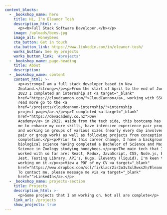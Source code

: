 ```yaml
---
content_blocks:
  - _bookshop_name: hero
    title: Hi, I'm Eleanor Tosh
    description_html: >-
      <p><b>Full Stack Software Developer.</b></p>
    image: /uploads/bees.jpg
    image_alt: Honeybees
    cta_button: Get in touch
    cta_button_link: https://www.linkedin.com/in/eleanor-tosh/
    works_button: See my projects
    works_button_link: '#projects'
  - _bookshop_name: page-heading
    title: About
    description:
  - _bookshop_name: content
    content_html: >-
      <p><strong>I am a full stack developer based in New
      Zealand.</strong></p><p>From the start of April to the end of June&nbsp;
      2023 I completed an internship at <a target="_blank"
      href="https://cloudcannon.com/">CloudCannon</a>, working with SSG's, to
      read more go to the <a
      href="/projects/cloudcannon-internship/">internship
      project page</a>.</p><p>I completed <a target="_blank"
      href="https://devacademy.co.nz">Dev
      Academy</a> in 2022. Aside from the tech side, this bootcamp has allowed
      me to enhance my core skills, have intensive experience pair programming
      and working in groups of various sizes (nearly every day involves either
      pair or group work) as well as following projects from conception to
      completion.</p><p>Prior to this career change, I have a background in
      biological science having completed a Bachelor of Science and Master of
      Science in Zoology studying honeybees.</p><p>The main tech that I have
      worked with so far are: React, Redux, JavaScript, CSS, Node.js, Express,
      Jest, Testing Library, API's, Hugo, Eleventy (liquid). I'm keen to learn more and am actively
      working on it.</p><p>View a PDF of my CV <a target="_blank"
      href="https://www.dropbox.com/scl/fi/klacr2ir2o3v3xl8wxs2h/Eleanor-Tosh-CV.pdf?dl=0&amp;rlkey=r21bw018amc46kw44y1pm6q47">here</a>.
      To contact me, please message me via <a target="_blank"
      href="">LinkedIn</a>.</p>
  - _bookshop_name: projects-section
    title: Projects
    description_html: >-
      <p>Some projects that I am working on. Not all are complete</p>
    link_url: /projects
    show_projects: true
---
```

